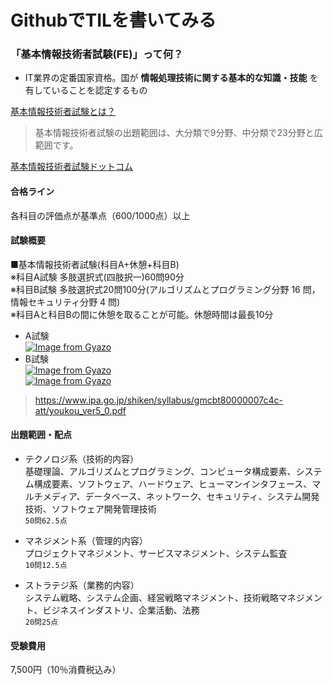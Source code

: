 # GithubでTILを書いてみる


### 「基本情報技術者試験(FE)」って何？  
- IT業界の定番国家資格。国が **情報処理技術に関する基本的な知識・技能** を有していることを認定するもの

[基本情報技術者試験とは？](https://www.c-c-j.com/course/status/informationengineer/column/column01/?cq_src=google_ads&cq_cmp=18851511503&cq_con=&cq_term=&cq_med=&cq_plac=&cq_net=x&cq_pos=&cq_plt=gp&argument=7bc6e4QQ&said=0&ca=18851511503&gr=&cr=&kw=&nw=x&mt=&mid=gg&device=c&pl=&tg=&gclid=Cj0KCQjw8qmhBhClARIsANAtboc3HgCozV0yvNXNEerHMyjTLtak4Lwb8kbzQ3kP9f1onUuuH_zv97EaAvQ2EALw_wcB)
> 基本情報技術者試験の出題範囲は、大分類で9分野、中分類で23分野と広範囲です。

[基本情報技術者試験ドットコム](https://www.fe-siken.com/feis.html)

#### 合格ライン
各科目の評価点が基準点（600/1000点）以上

#### 試験概要
■基本情報技術者試験(科目A+休憩+科目B)  
※科目A試験 多肢選択式(四肢択一)60問90分  
※科目B試験 多肢選択式20問100分(アルゴリズムとプログラミング分野 16 問，情報セキュリティ分野 4 問)  
※科目Aと科目Bの間に休憩を取ることが可能。休憩時間は最長10分  

- A試験  
[![Image from Gyazo](https://i.gyazo.com/9f037d748c7a18c091a1c99b7d88c6e9.png)](https://gyazo.com/9f037d748c7a18c091a1c99b7d88c6e9)  
- B試験  
[![Image from Gyazo](https://i.gyazo.com/41a1c4e6bbb3b76599cbaa302b782f6f.png)](https://gyazo.com/41a1c4e6bbb3b76599cbaa302b782f6f)  
[![Image from Gyazo](https://i.gyazo.com/6a0ccaeef75da7c14472a174c70ca486.png)](https://gyazo.com/6a0ccaeef75da7c14472a174c70ca486)  
> https://www.ipa.go.jp/shiken/syllabus/gmcbt80000007c4c-att/youkou_ver5_0.pdf  

#### 出題範囲・配点
- テクノロジ系（技術的内容）  
基礎理論、アルゴリズムとプログラミング、コンピュータ構成要素、システム構成要素、ソフトウェア、ハードウェア、ヒューマンインタフェース、マルチメディア、データベース、ネットワーク、セキュリティ、システム開発技術、ソフトウェア開発管理技術  
`50問62.5点`

- マネジメント系（管理的内容）  
プロジェクトマネジメント、サービスマネジメント、システム監査  
`10問12.5点`

- ストラテジ系（業務的内容）  
システム戦略、システム企画、経営戦略マネジメント、技術戦略マネジメント、ビジネスインダストリ、企業活動、法務  
`20問25点`

#### 受験費用
7,500円（10％消費税込み）  

